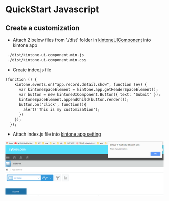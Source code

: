# QuickStart Javascript

## Create a customization

*  Attach 2 below files from './dist' folder in [kintoneUIComponent](https://github.com/kintone/kintone-ui-component/tree/master) into kintone app
```
 ./dist/kintone-ui-component.min.js
 ./dist/kintone-ui-component.min.css
```
* Create index.js file
```
(function () {
    kintone.events.on("app.record.detail.show", function (ev) {
      var kintoneSpaceElement = kintone.app.getHeaderSpaceElement();
      var button = new kintoneUIComponent.Button({ text: 'Submit' });
      kintoneSpaceElement.appendChild(button.render());
      button.on('click', function(){
        alert('This is my customization');
      })
    });
  });
```
* Attach index.js file into [kintone app setting](https://help.kintone.com/en/k/user/js_customize.html)

![](../img/result.PNG)
